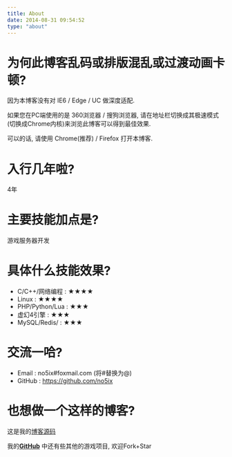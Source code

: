 ```yaml
---
title: About
date: 2014-08-31 09:54:52
type: "about"
---
```


# 为何此博客乱码或排版混乱或过渡动画卡顿?

因为本博客没有对 IE6 / Edge / UC 做深度适配.

如果您在PC端使用的是 360浏览器 / 搜狗浏览器, 请在地址栏切换成其极速模式(切换成Chrome内核)来浏览此博客可以得到最佳效果.

可以的话, 请使用 Chrome(推荐) / Firefox 打开本博客.


# 入行几年啦?

4年

# 主要技能加点是?

游戏服务器开发


# 具体什么技能效果? 

 - C/C++/网络编程 : ★★★★
 - Linux : ★★★★
 - PHP/Python/Lua : ★★★
 - 虚幻4引擎 : ★★★
 - MySQL/Redis/ : ★★★
 <!-- - Vim/Git/Markdown/番茄工作法 : ★★★★★ -->

# 交流一哈?

- Email : no5ix#foxmail.com (将#替换为@)
- GitHub : https://github.com/no5ix
<!-- - 网易云音乐 : https://music.163.com/#/user/home?id=47256866 -->

# 也想做一个这样的博客?

这是我的[博客源码](https://github.com/no5ix/MyBlog)

我的[<i class="fa fa-fw fa-github fa-2x"></i>**GitHub**](https://github.com/no5ix/) 中还有些其他的游戏项目, 
欢迎Fork+Star
